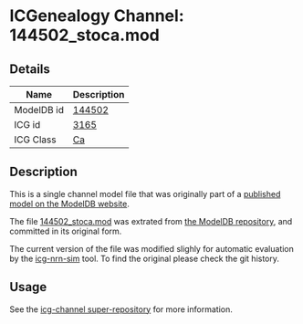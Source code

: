 # ICGenealogy Channel: 144502\_stoca.mod

## Details

Name | Description
---- | -----------
ModelDB id | [144502](http://senselab.med.yale.edu/ModelDB/ShowModel.cshtml?model=144502)
ICG id | [3165](http://icg.neurotheory.ox.ac.uk/channels/3/3165)
ICG Class | [Ca](http://icg.neurotheory.ox.ac.uk/channels/3)

## Description

This is a single channel model file that was originally part of a [published model on the ModelDB website](http://senselab.med.yale.edu/mModelDB/ShowModel.cshtml?model=144502).


The file [144502\_stoca.mod](144502_stoca.mod) was extrated from [the ModelDB repository](http://senselab.med.yale.edu/ModelDB/ShowModel.cshtml?model=144502), and committed in its original form.

The current version of the file was modified slighly for automatic evaluation by the [icg-nrn-sim](https://github.com/icgenealogy/icg-nrn-sim) tool. To find the original please check the git history.


## Usage

See the [icg-channel super-repository](https://github.com/icgenealogy/icg-channels) for more information.